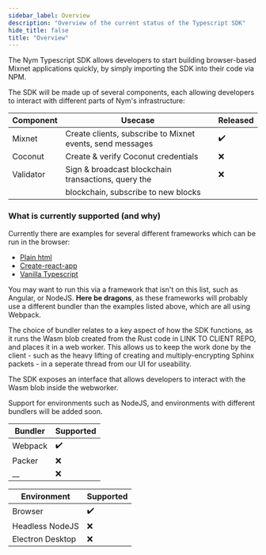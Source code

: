 ```yaml
---
sidebar_label: Overview
description: "Overview of the current status of the Typescript SDK"
hide_title: false 
title: "Overview"  
---
```

 
The Nym Typescript SDK allows developers to start building browser-based Mixnet applications quickly, by simply importing the SDK into their code via NPM. 

The SDK will be made up of several components, each allowing developers to interact with different parts of Nym's infrastructure: 

| Component | Usecase                                                   | Released | 
| --------- | --------------------------------------------------------- | -------- |
| Mixnet    | Create clients, subscribe to Mixnet events, send messages |  ✔️       |
| Coconut   | Create & verify Coconut credentials                       |  ❌      | 
| Validator | Sign & broadcast blockchain transactions, query the       |  ❌      | 
|           | blockchain, subscribe to new blocks                       |          | 

### What is currently supported (and why) 
Currently there are examples for several different frameworks which can be run in the browser: 
* [Plain html](https://github.com/nymtech/nym/tree/release/v1.1.1/sdk/typescript/examples/plain-html)
* [Create-react-app](https://github.com/nymtech/nym/tree/release/v1.1.1/sdk/typescript/examples/react-webpack-with-theme-example) 
* [Vanilla Typescript](https://github.com/fmtabbara/nym-sdk-vanilla-template) 

You may want to run this via a framework that isn't on this list, such as Angular, or NodeJS. **Here be dragons**, as these frameworks will probably use a different bundler than the examples listed above, which are all using Webpack. 

The choice of bundler relates to a key aspect of how the SDK functions, as it runs the Wasm blob created from the Rust code in LINK TO CLIENT REPO, and places it in a web worker. This allows us to keep the work done by the client - such as the heavy lifting of creating and multiply-encrypting Sphinx packets - in a seperate thread from our UI for useability. 

The SDK exposes an interface that allows developers to interact with the Wasm blob inside the webworker. 

Support for environments such as NodeJS, and environments with different bundlers will be added soon. 

| Bundler | Supported | 
| ------- | --------- | 
| Webpack |  ✔️        |
| Packer  |  ❌       |
| __      |  ❌       |


| Environment      | Supported | 
| ---------------- | --------- | 
| Browser          |  ✔️        |
| Headless NodeJS  |  ❌       |
| Electron Desktop |  ❌       |


